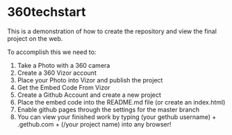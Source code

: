 # 360techstart
This is a demonstration of how to create the repository and view the final project on the web. 
<script src='//vizor.io/static/scripts/vizor-360-embed.js' data-vizorurl='//vizor.io/embed/ed859/360techstart'></script>

To accomplish this we need to:
1. Take a Photo with a 360 camera
2. Create a 360 Vizor account
3. Place your Photo into Vizor and publish the project
4. Get the Embed Code From Vizor
5. Create a Github Account and create a new project
6. Place the embed code into the README.md file (or create an index.html)
7. Enable github pages through the settings for the master branch
8. You can view your finished work by typing  (your gethub username) + .gethub.com + (/your project name) into any browser!


